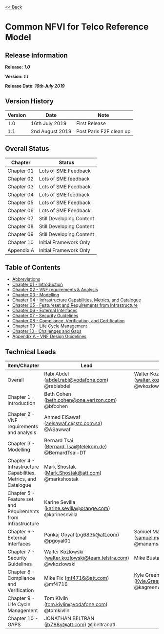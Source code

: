[<< Back](https://cntt-n.github.io/CNTT/)
# Common NFVI for Telco Reference Model

<!--<p><span style="color: #ff0000;"><strong>** Note:</strong> This is a live (not released) document and is being updated regularly.</span></p>-->

## Release Information
**Release: _1.0_**

**Version: _1.1_**

**Release Date: _16th July 2019_**

## Version History

| Version | Date | Note
| --- | --- | --- |
| 1.0 | 16th July 2019 | First Release|
| 1.1 | 2nd August 2019 | Post Paris F2F clean up|


## Overall Status

| Chapter | Status |
| --- | --- |
| Chapter 01 | Lots of SME Feedback |
| Chapter 02 | Lots of SME feedback |
| Chapter 03 | Lots of SME Feedback |
| Chapter 04 | Lots of SME feedback |
| Chapter 05 | Lots of SME Feedback |
| Chapter 06 | Lots of SME Feedback |
| Chapter 07 | Still Developing Content |
| Chapter 08 | Still Developing Content |
| Chapter 09 | Still Developing Content |
| Chapter 10 | Initial Framework Only |
| Appendix A | Initial Framework Only |

## Table of Contents
* [Abbreviations](abbreviations.md)
* [Chapter 01 - Introduction](chapters/chapter01.md)
* [Chapter 02 - VNF requirements & Analysis](chapters/chapter02.md)
* [Chapter 03 - Modelling](chapters/chapter03.md)
* [Chapter 04 - Infrastructure Capabilities, Metrics, and Catalogue](chapters/chapter04.md)
* [Chapter 05 - Featureset and Requirements from Infrastructure](chapters/chapter05.md)
* [Chapter 06 - External Interfaces](chapters/chapter06.md)
* [Chapter 07 - Security Guidelines](chapters/chapter07.md)
* [Chapter 08 - Compliance, Verification, and Certification](chapters/chapter08.md)
* [Chapter 09 - Life Cycle Management](chapters/chapter09.md)
* [Chapter 10 - Challenges and Gaps](chapters/chapter10.md)
* [Appendix A - VNF Design Guidelines](chapters/appendix-a.md)

## Technical Leads

| Item/Chapter | Lead | Co-Lead |
|-------------------------------------------|---------------------------------------------------------------------------------------------------------------------|------------|
| Overall | Rabi Abdel (abdel.rabi@vodafone.com) @rabiabdel | Walter Kozlowski (walter.kozlowski@team.telstra.com) @wkozlowski |
| Chapter 1 - Introduction | Beth Cohen (beth.cohen@one.verizon.com) @bfcohen| |
| Chapter 2 - VNF requirements and analysis | Ahmed ElSawaf (aelsawaf.c@stc.com.sa) @ASawwaf| |
| Chapter 3 - Modelling | Bernard Tsai (Bernard.Tsai@telekom.de) @BernardTsai-DT| |
| Chapter 4 - Infrastructure Capabilities, Metrics, and Catalogue | Mark Shostak (Mark.Shostak@att.com) @markshostak | |
| Chapter 5 - Feature set and Requirements from Infrastructure | Karine Sevilla (karine.sevilla@orange.com) @karinesevilla | |
| Chapter 6 - External Interfaces | Pankaj Goyal (pg683k@att.com) @pgoyal01| Samuel Manam (samuel.manam@vodafone.com) @manamsamuel|
| Chapter 7 - Security Guidelines | Walter Kozlowski (walter.kozlowski@team.telstra.com) @wkozlowski | Mike Bustamente (mb100w@att.com) |
| Chapter 8 - Compliance and Verification | Mike Fix (mf4716@att.com) @mf4716 | Kyle Greenwell (Kyle.Greenwell@VerizonWireless.com) @kagreenwell |
| Chapter 9 - Life Cycle Management | Tom Kivlin (tom.kivlin@vodafone.com) @tomkivlin| |
| Chapter 10 - GAPS | JONATHAN BELTRAN (jb788y@att.com) @jbeltranatl| |
